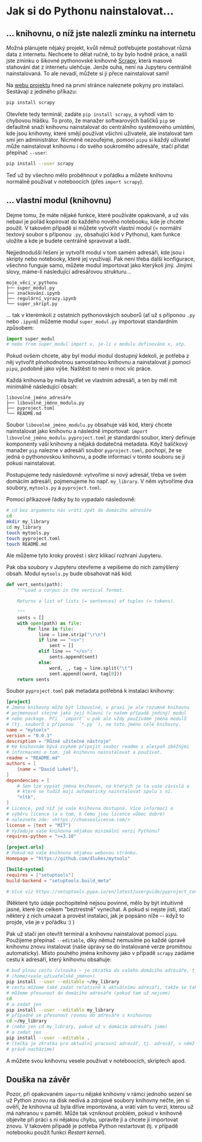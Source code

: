 # Jak si do Pythonu nainstalovat...

## ... knihovnu, o níž jste nalezli zmínku na internetu

Možná plánujete nějaký projekt, kvůli němuž potřebujete postahovat různá data z
internetu. Nechcete to dělat ručně, to by bylo hodně práce, a našli jste zmínku
o šikovné pythonovské knihovně [Scrapy](https://scrapy.org/), která masové
stahování dat z internetu ulehčuje. Jenže ouha, není na Jupyteru centrálně
nainstalovaná. To ale nevadí, můžete si ji přece nainstalovat sami!

Na [webu projektu](https://scrapy.org/) hned na první stránce naleznete pokyny
pro instalaci. Sestávají z jediného příkazu:

```sh
pip install scrapy
```

Otevřete tedy terminál, zadáte `pip install scrapy`, a vyhodí vám to chybovou
hlášku. To proto, že manažer softwarových balíčků `pip` se defaultně snaží
knihovnu nainstalovat do centrálního systémového umístění, kde jsou knihovny,
které smějí používat všichni uživatelé, ale instalovat tam smí jen
administrátor. Nicméně nezoufejme, pomocí `pip`u si každý uživatel může
nainstalovat knihovnu i do svého soukromého adresáře, stačí přidat přepínač
`--user`:

```sh
pip install --user scrapy
```

Teď už by všechno mělo proběhnout v pořádku a můžete knihovnu normálně používat
v noteboocích (přes `import scrapy`).

## ... vlastní modul (knihovnu)

Dejme tomu, že máte nějaké funkce, které používáte opakovaně, a už vás nebaví
je pořád kopírovat do každého nového notebooku, kde je chcete použít. V takovém
případě si můžete vytvořit vlastní modul (= normální textový soubor s příponou
`.py`, obsahující kód v Pythonu), kam funkce uložíte a kde je budete centrálně
spravovat a ladit.

Nejjednodušší řešení je vytvořit modul v tom samém adresáři, kde jsou i skripty
nebo notebooky, které jej využívají. Pak není třeba další konfigurace, všechno
funguje samo, můžete modul importovat jako kterýkoli jiný. Jinými slovy,
máme-li následující adresářovou strukturu...

```
moje_věci_v_pythonu
├── super_modul.py
├── značkování.ipynb
├── regulární_výrazy.ipynb
└── super_skript.py
```

... tak v kterémkoli z ostatních pythonovských souborů (ať už s příponou `.py`
nebo `.ipynb`) můžeme modul `super_modul.py` importovat standardním způsobem:

```python
import super_modul
# nebo from super_modul import x, je-li v modulu definováno x, atp.
```

Pokud ovšem chcete, aby byl modul modul dostupný kdekoli, je potřeba z něj
vytvořit plnohodnotnou samostatnou knihovnu a nainstalovat ji pomocí `pip`u,
podobně jako výše. Naštěstí to není o moc víc práce.

Každá knihovna by měla bydlet ve vlastním adresáři, a ten by měl mít minimálně
následující obsah:

```
libovolné_jméno_adresáře
├── libovolné_jméno_modulu.py
├── pyproject.toml
└── README.md
```

Soubor `libovolné_jméno_modulu.py` obsahuje váš kód, který chcete nainstalovat
jako knihovnu a následně importovat: `import libovolné_jméno_modulu`.
`pyproject.toml` je standardní soubor, který definuje komponenty vaší knihovny a
nějaká dodatečná metadata. Když balíčkový manažer `pip` nalezne v adresáři
soubor `pyproject.toml`, pochopí, že se jedná o pythonovskou knihovnu, a podle
informací v tomto souboru se ji pokusí nainstalovat.

Postupujeme tedy následovně: vytvoříme si nový adresář, třeba ve svém domácím
adresáři, pojmenujeme ho např. `my_library`. V něm vytvoříme dva soubory,
`mytools.py` a `pyproject.toml`.

Pomocí příkazové řádky by to vypadalo následovně:

```sh
# cd bez argumentu nás vrátí zpět do domácího adresáře
cd
mkdir my_library
cd my_library
touch mytools.py
touch pyproject.toml
touch README.md
```

Ale můžeme tyto kroky provést i skrz klikací rozhraní Jupyteru.

Pak oba soubory v Jupyteru otevřeme a vepíšeme do nich zamýšlený obsah. Modul
`mytools.py` bude obsahovat náš kód:

```python
def vert_sents(path):
    """Load a corpus in the vertical format.

    Returns a list of lists (= sentences) of tuples (= tokens).

    """
    sents = []
    with open(path) as file:
        for line in file:
            line = line.strip("\r\n")
            if line == "<s>":
                sent = []
            elif line == "</s>":
                sents.append(sent)
            else:
                word, _, tag = line.split("\t")
                sent.append((word, tag[0]))
    return sents
```

Soubor `pyproject.toml` pak metadata potřebná k instalaci knihovny:

```toml
[project]
# Jméno knihovny může být libovolné, v praxi je ale rozumné knihovnu
# pojmenovat stejně jako její hlavní (v našem případě jediný) modul
# nebo package. Při ``import``u pak ale vždy používáme jména modulů
# (tj. souborů s příponou ``*.py``), ne toto jméno celé knihovny.
name = "mytools"
version = "0.0.1"
description = "Různé užitečné nástroje"
# Ke knihovnám bývá zvykem připojit soubor readme s alespoň zběžnými
# informacemi o tom, jak knihovnu nainstalovat a používat.
readme = "README.md"
authors = [
    {name = "David Lukeš"},
]
dependencies = [
    # Sem lze vypsat jména knihoven, na kterých je ta vaše závislá a
    # které se tudíž mají automaticky nainstalovat spolu s ní.
    "nltk",
]
# Licence, pod níž je vaše knihovna dostupná. Více informací o
# výběru licence (a o tom, k čemu jsou licence vůbec dobré)
# naleznete zde: <https://choosealicense.com/>
license = {text = "MIT"}
# Vyžaduje vaše knihovna nějakou minimální verzi Pythonu?
requires-python = ">=3.10"

[project.urls]
# Pokud má vaše knihovna nějakou webovou stránku.
Homepage = "https://github.com/dlukes/mytools"

[build-system]
requires = ["setuptools"]
build-backend = "setuptools.build_meta"

# Více viz https://setuptools.pypa.io/en/latest/userguide/pyproject_config.html.
```

(Některé tyto údaje pochopitelně nejsou povinné, mělo by být intuitivně jasné,
které lze celkem "beztrestně" vynechat. A pokud si nejste jisti, stačí některý
z nich umazat a provést instalaci, jak je popsáno níže -- když to projde, vše
je v pořádku :) )

Pak už stačí jen otevřít terminál a knihovnu nainstalovat pomocí `pip`u.
Použijeme přepínač `--editable`, díky němuž nemusíme po každé úpravě knihovnu
znovu instalovat (naše úpravy se do instalované verze promítnou automaticky).
Místo pouhého jména knihovny jako v případě `scrapy` zadáme cestu k adresáři,
který knihovnu obsahuje:

```sh
# buď plnou cestu (vlnovka ~ je zkratka do vašeho domácího adresáře, tj.
# /home/<vaše_uživatelské_jméno>)
pip install --user --editable ~/my_library
# cestu můžeme také zadat relativně k aktuálnímu adresáři, takže se taky
# můžeme přesunout do domácího adresáře (pokud tam už nejsme)
cd
# a zadat jen
pip install --user --editable my_library
# případně se přesunout rovnou do adresáře s knihovnou
cd ~/my_library
# (nebo jen cd my_library, pokud už v domácím adresáři jsme)
# a zadat jen
pip install --user --editable .
# (tečka je zkratka pro aktuální pracovní adresář, tj. adresář, v němž se
# právě nacházíme)
```

A můžete svou knihovnu vesele používat v noteboocích, skriptech apod.

## Douška na závěr

Pozor, při opakovaném `import`u nějaké knihovny v rámci jednoho sezení se už
Python znovu na disk nedívá a zdrojové soubory knihovny nečte, jen si ověří, že
knihovna už byla dříve importována, a vrátí vám tu verzi, kterou už má nahranou
v paměti. Může tak vzniknout problém, pokud v knihovně objevíte při práci s ní
nějakou chybu, upravíte ji a chcete ji importovat znovu. V takovém případě je
potřeba Python restartovat (tj. v případě notebooku použít funkci *Restart
kernel*).

<!-- vim: set tw=80: -->
